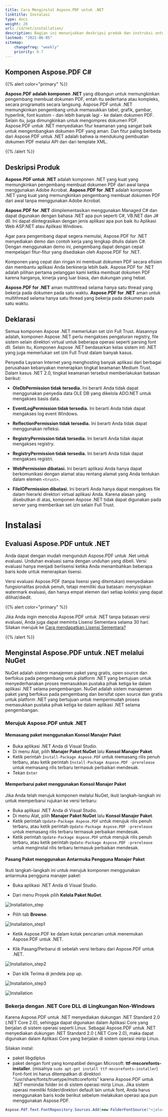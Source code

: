 ```yaml
---
title: Cara Menginstal Aspose.PDF untuk .NET
linktitle: Instalasi
type: docs
weight: 20
url: /id/net/installation/
description: Bagian ini menunjukkan deskripsi produk dan instruksi untuk menginstal Aspose.PDF untuk .Net sendiri, serta menggunakan NuGet.
lastmod: "2021-06-05"
sitemap:
    changefreq: "weekly"
    priority: 0.7
---
```


## Komponen Aspose.PDF C#

{{% alert color="primary" %}}

**Aspose.PDF adalah komponen .NET** yang dibangun untuk memungkinkan pengembang membuat dokumen PDF, entah itu sederhana atau kompleks, secara programatis secara langsung. Aspose.PDF untuk .NET memungkinkan pengembang untuk memasukkan tabel, grafik, gambar, hyperlink, font kustom - dan lebih banyak lagi - ke dalam dokumen PDF. Selain itu, juga dimungkinkan untuk mengompres dokumen PDF. Aspose.PDF untuk .NET menyediakan fitur keamanan yang sangat baik untuk mengembangkan dokumen PDF yang aman. Dan fitur paling berbeda dari Aspose.PDF untuk .NET adalah bahwa ia mendukung pembuatan dokumen PDF melalui API dan dari template XML.

{{% /alert %}}

## Deskripsi Produk

**Aspose.PDF untuk .NET** adalah komponen .NET yang kuat yang memungkinkan pengembang membuat dokumen PDF dari awal tanpa menggunakan Adobe Acrobat.
**Aspose.PDF for .NET** adalah komponen .NET yang kuat yang memungkinkan pengembang membuat dokumen PDF dari awal tanpa menggunakan Adobe Acrobat.

**Aspose.PDF for .NET** diimplementasikan menggunakan Managed C# dan dapat digunakan dengan bahasa .NET apa pun seperti C#, VB.NET dan J# dll. Ini dapat diintegrasikan dengan jenis aplikasi apa pun baik itu Aplikasi Web ASP.NET atau Aplikasi Windows.

Agar para pengembang dapat segera memulai, Aspose.PDF for .NET menyediakan demo dan contoh kerja yang lengkap ditulis dalam C#. Dengan menggunakan demo ini, pengembang dapat dengan cepat mempelajari fitur-fitur yang disediakan oleh Aspose.PDF for .NET.

Komponen yang cepat dan ringan ini membuat dokumen PDF secara efisien dan membantu aplikasi Anda berkinerja lebih baik. Aspose.PDF for .NET adalah pilihan pertama pelanggan kami ketika membuat dokumen PDF karena harganya, kinerja yang luar biasa, dan dukungan yang hebat.

**Aspose.PDF for .NET** aman multithread selama hanya satu thread yang bekerja pada dokumen pada satu waktu.
**Aspose.PDF for .NET** aman untuk multithread selama hanya satu thread yang bekerja pada dokumen pada satu waktu.

## Deklarasi

Semua komponen Aspose .NET memerlukan set izin Full Trust. Alasannya adalah, komponen Aspose .NET perlu mengakses pengaturan registry, file sistem selain direktori virtual untuk beberapa operasi seperti parsing font dll. Selain itu, Komponen Aspose .NET berdasarkan kelas sistem inti .NET yang juga memerlukan set izin Full Trust dalam banyak kasus.

Penyedia Layanan Internet yang menghosting banyak aplikasi dari berbagai perusahaan kebanyakan menerapkan tingkat keamanan Medium Trust. Dalam kasus .NET 2.0, tingkat keamanan tersebut memberlakukan batasan berikut:

- **OleDbPermission tidak tersedia.** Ini berarti Anda tidak dapat menggunakan penyedia data OLE DB yang dikelola ADO.NET untuk mengakses basis data.
- **EventLogPermission tidak tersedia.** Ini berarti Anda tidak dapat mengakses log event Windows.
- **ReflectionPermission tidak tersedia.** Ini berarti Anda tidak dapat menggunakan refleksi.
- **RegistryPermission tidak tersedia.** Ini berarti Anda tidak dapat mengakses registry.

- **RegistryPermission tidak tersedia.** Ini berarti Anda tidak dapat mengakses registri.
- **WebPermission dibatasi.** Ini berarti aplikasi Anda hanya dapat berkomunikasi dengan alamat atau rentang alamat yang Anda tentukan dalam elemen `<trust>`.
- **FileIOPermission dibatasi.** Ini berarti Anda hanya dapat mengakses file dalam hierarki direktori virtual aplikasi Anda.
Karena alasan yang disebutkan di atas, komponen Aspose .NET tidak dapat digunakan pada server yang memberikan set izin selain Full Trust.

# Instalasi

## Evaluasi Aspose.PDF untuk .NET

Anda dapat dengan mudah mengunduh Aspose.PDF untuk .Net untuk evaluasi. Unduhan evaluasi sama dengan unduhan yang dibeli. Versi evaluasi hanya menjadi berlisensi ketika Anda menambahkan beberapa baris kode untuk menerapkan lisensi.

Versi evaluasi Aspose.PDF (tanpa lisensi yang ditentukan) menyediakan fungsionalitas produk penuh, tetapi memiliki dua batasan: menyisipkan watermark evaluasi, dan hanya empat elemen dari setiap koleksi yang dapat dilihat/diedit.

{{% alert color="primary" %}}

Jika Anda ingin mencoba Aspose.PDF untuk .NET tanpa batasan versi evaluasi, Anda juga dapat meminta Lisensi Sementara selama 30 hari. Silakan merujuk ke [Cara mendapatkan Lisensi Sementara?](https://purchase.aspose.com/temporary-license)

{{% /alert %}}

## Menginstal Aspose.PDF untuk .NET melalui NuGet

NuGet adalah sistem manajemen paket yang gratis, open source dan berfokus pada pengembang untuk platform .NET yang bertujuan untuk menyederhanakan proses memasukkan pustaka pihak ketiga ke dalam aplikasi .NET selama pengembangan.
NuGet adalah sistem manajemen paket yang berfokus pada pengembang dan bersifat open source dan gratis untuk platform .NET yang bertujuan untuk mempermudah proses memasukkan pustaka pihak ketiga ke dalam aplikasi .NET selama pengembangan.

### Merujuk Aspose.PDF untuk .NET

#### Memasang paket menggunakan Konsol Manajer Paket

- Buka aplikasi .NET Anda di Visual Studio.
- Di menu Alat, pilih **Manajer Paket NuGet** lalu **Konsol Manajer Paket**.
- Ketik perintah `Install-Package Aspose.PDF` untuk memasang rilis penuh terbaru, atau ketik perintah `Install-Package Aspose.PDF -prerelease` untuk memasang rilis terbaru termasuk perbaikan mendesak.
- Tekan `Enter`

#### Memperbarui paket menggunakan Konsol Manajer Paket

Jika Anda telah merujuk komponen melalui NuGet, ikuti langkah-langkah ini untuk memperbarui rujukan ke versi terbaru:

- Buka aplikasi .NET Anda di Visual Studio.
- Di menu Alat, pilih **Manajer Paket NuGet** lalu **Konsol Manajer Paket**.
- Ketik perintah `Update-Package Aspose.PDF` untuk merujuk rilis penuh terbaru, atau ketik perintah `Update-Package Aspose.PDF -prerelease` untuk memasang rilis terbaru termasuk perbaikan mendesak.
- Ketik perintah `Update-Package Aspose.PDF` untuk merujuk rilis penuh terbaru, atau ketik perintah `Update-Package Aspose.PDF -prerelease` untuk menginstal rilis terbaru termasuk perbaikan mendesak.

#### Pasang Paket menggunakan Antarmuka Pengguna Manajer Paket

Ikuti langkah-langkah ini untuk merujuk komponen menggunakan antarmuka pengguna manajer paket:

- Buka aplikasi .NET Anda di Visual Studio.

- Dari menu Proyek pilih **Kelola Paket NuGet**.

![Installation_step](../images/install_step.png)

- Pilih tab **Browse**.

![Installation_step1](../images/install_step1.png)

- Ketik Aspose.PDF ke dalam kotak pencarian untuk menemukan Aspose.PDF untuk .NET.

- Klik Pasang/Perbarui di sebelah versi terbaru dari Aspose.PDF untuk .NET.

![Installation_step2](../images/install_step2.png)

- Dan klik Terima di jendela pop up.

![Installation_step3](../images/install_step3.png)

![Installation](../images/install.gif)

### Bekerja dengan .NET Core DLL di Lingkungan Non-Windows

Karena Aspose.PDF untuk .NET menyediakan dukungan .NET Standard 2.0 (.NET Core 2.0), sehingga dapat digunakan dalam Aplikasi Core yang berjalan di sistem operasi seperti Linux.
Sebagai Aspose.PDF untuk .NET menyediakan dukungan .NET Standard 2.0 (.NET Core 2.0), maka dapat digunakan dalam Aplikasi Core yang berjalan di sistem operasi mirip Linux.

Silakan instal:

- paket libgdiplus
- paket dengan font yang kompatibel dengan Microsoft: **ttf-mscorefonts-installer**. (misalnya `sudo apt-get install ttf-mscorefonts-installer`)
Font-font ini harus ditempatkan di direktori "/usr/share/fonts/truetype/msttcorefonts" karena Aspose.PDF untuk .NET memindai folder ini di sistem operasi mirip Linux. Jika sistem operasi memiliki folder/direktori default lain untuk font, Anda harus menggunakan baris kode berikut sebelum melakukan operasi apa pun menggunakan Aspose.PDF.

```csharp
Aspose.Pdf.Text.FontRepository.Sources.Add(new FolderFontSource("<jalur pengguna ke font ms>"));
```
